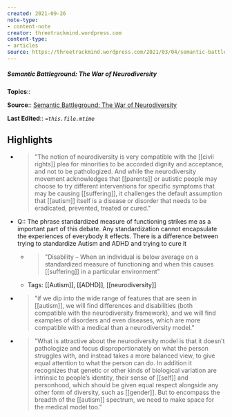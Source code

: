 ```yaml
---
created: 2021-09-26
note-type:
- content-note
creator: threetrackmind.wordpress.com
content-type: 
- articles
source: https://threetrackmind.wordpress.com/2021/03/04/semantic-battleground-the-war-of-neurodiversity/
---
```

##### Semantic Battleground: The War of Neurodiversity

**Topics**:: 

**Source**:: [Semantic Battleground: The War of Neurodiversity](https://threetrackmind.wordpress.com/2021/03/04/semantic-battleground-the-war-of-neurodiversity/)

**Last Edited**:: *`=this.file.mtime`*

## Highlights
- > "The notion of neurodiversity is very compatible with the [[civil rights]] plea for minorities to be accorded dignity and acceptance, and not to be pathologized. And while the neurodiversity movement acknowledges that [[parents]] or autistic people may choose to try different interventions for specific symptoms that may be causing [[suffering]], it challenges the default assumption that [[autism]] itself is a disease or disorder that needs to be eradicated, prevented, treated or cured." 

- Q:: The phrase standardized measure of functioning strikes me as a important part of this debate. Any standardization cannot encapsulate the experiences of everybody it effects. There is a difference between trying to standardize Autism and ADHD and trying to cure it
    - > "Disability – When an individual is below average on a standardized measure of functioning and when this causes [[suffering]] in a particular environment" 
    - Tags: [[Autism]], [[ADHD]], [[neurodiversity]]

- > "if we dip into the wide range of features that are seen in [[autism]], we will find differences and disabilities (both compatible with the neurodiversity framework), and we will find examples of disorders and even diseases, which are more compatible with a medical than a neurodiversity model." 

- > "What is attractive about the neurodiversity model is that it doesn’t pathologize and focus disproportionately on what the person struggles with, and instead takes a more balanced view, to give equal attention to what the person can do. In addition it recognizes that genetic or other kinds of biological variation are intrinsic to people’s identity, their sense of [[self]] and personhood, which should be given equal respect alongside any other form of diversity, such as [[gender]]. But to encompass the breadth of the [[autism]] spectrum, we need to make space for the medical model too." 

